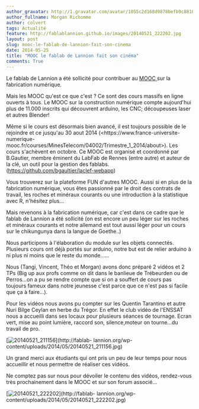 ```yaml
---
author_gravatar: http://1.gravatar.com/avatar/1055c2d168d9878befb9c8810eda96dc?s=96&d=mm&r=g
author_fullname: Morgan Richomme
author: colvert
tags: Actualité
feature: http://fablablannion.github.io/images/20140521_222202.jpg
layout: post
slug: mooc-le-fablab-de-lannion-fait-son-cinema
date: 2014-05-25
title: "MOOC le fablab de Lannion fait son cinéma"
comments: True
---
```

Le fablab de Lannion a été sollicité pour contribuer au [MOOC
](http://fr.wikipedia.org/wiki/Cours_en_ligne_ouvert_et_massif)sur la
fabrication numérique.

Mais les MOOC qu'est ce que c'est ? Ce sont des cours massifs en ligne ouverts
à tous. Le MOOC sur la construction numérique compte aujourd'hui plus de
11.000 inscrits qui découvrent arduino, les CNC; découpeuses laser et autres
Blender!

Même si le cours est désormais bien avancé, il est toujours possible de le
rejoindre et ce jusqu'au 30 aout 2014 (<https://www.france-universite-
numerique-mooc.fr/courses/MinesTelecom/04002/Trimestre_1_2014/about>). Les
cours s'achèvent en octobre. Ce MOOC est organisé et coordonné par B.Gautier,
membre éminent du LabFab de Rennes (entre autre) et auteur de la clé, un outil
pour la gestion des fablabs. (https://github.com/bgaultier/laclef-webapp)

Vous trouverez sur la plateforme FUN d'autres MOOC. Aussi si en plus de la
fabrication numérique, vous êtes passionné par le droit des contrats de
travail, les roches et minéraux courants ou une introduction à la statistique
avec R, n'hésitez plus…

Mais revenons à la fabrication numérique, car c'est dans ce cadre que le
fablab de Lannion a été sollicité (on est encore un peu léger sur les roches
et minéraux courants et notre allemand est tout aussi léger pour un cours sur
le chikungunya dans la langue de Goethe..)

Nous participons à l'élaboration du module sur les objets connectés. Plusieurs
cours ont déjà portés sur arduino, notre but est de relier arduino à ni plus
ni moins que le reste du monde……

Nous (Tangi, Vincent, Théo et Morgan) avons donc préparé 2 vidéos et 2 TPs
(Big up aux profs comme on dit dans le banlieue de Trébeurden ou de Perros…on
a pu se rendre compte que si on a souffert de cours pas toujours fameux dans
notre jeunesse c'est parce que ce n'est pas si facile que ça à faire…).

Pour les vidéos nous avons pu compter sur les Quentin Tarantino et autre Nuri
Bilge Ceylan en herbe du Trégor. En effet le club vidéo de l'ENSSAT nous a
accueilli dans ses locaux pour plusieurs séances de tournage. Ecran vert, mise
au point lumière, raccord son, silence,moteur on tourne…du travail de pro.

[![20140521_211156](http://fablablannion.github.io/images/20140521_211156-1024x768.jpg)](http://fablab-
lannion.org/wp-content/uploads/2014/05/20140521_211156.jpg)

Un grand merci aux étudiants qui ont pris un peu de leur temps pour nous
accueillir et nous permettre de réaliser ces vidéos.

Ne comptez pas sur nous pour dévoiler le contenu des vidéos, rendez-vous très
prochainement dans le MOOC et sur son forum associé…

[![20140521_222202](http://fablablannion.github.io/images/20140521_222202-1024x768.jpg)](http://fablab-
lannion.org/wp-content/uploads/2014/05/20140521_222202.jpg)


